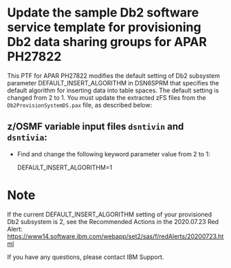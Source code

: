 # Update the sample Db2 software service template for provisioning Db2 data sharing groups for APAR PH27822

 This PTF for APAR PH27822 modifies the default setting of Db2 subsystem parameter DEFAULT_INSERT_ALGORITHM in DSN6SPRM that specifies the default algorithm for inserting data into table spaces. The default setting is changed from 2 to 1. You must update the extracted zFS files from the `Db2ProvisionSystemDS.pax` file, as described below:

## z/OSMF variable input files `dsntivin` and `dsntivia`: 

* Find and change the following keyword parameter value from 2 to 1:

    DEFAULT_INSERT_ALGORITHM=1

# Note
 If the current DEFAULT_INSERT_ALGORITHM setting of your provisioned Db2 subsystem is 2, see the Recommended Actions in the 2020.07.23 Red Alert:
https://www14.software.ibm.com/webapp/set2/sas/f/redAlerts/20200723.html

 If you have any questions, please contact IBM Support.
